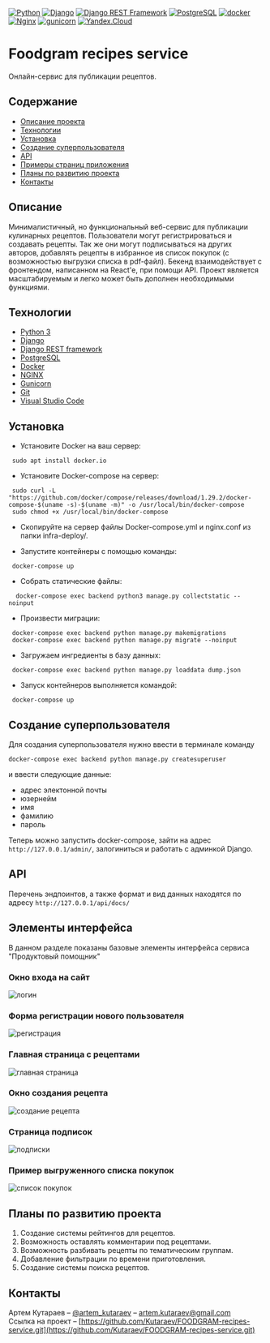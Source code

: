 [![Python](https://img.shields.io/badge/-Python-464646?style=flat-square&logo=Python)](https://www.python.org/)
[![Django](https://img.shields.io/badge/-Django-464646?style=flat-square&logo=Django)](https://www.djangoproject.com/)
[![Django REST Framework](https://img.shields.io/badge/-Django%20REST%20Framework-464646?style=flat-square&logo=Django%20REST%20Framework)](https://www.django-rest-framework.org/)
[![PostgreSQL](https://img.shields.io/badge/-PostgreSQL-464646?style=flat-square&logo=PostgreSQL)](https://www.postgresql.org/)
[![docker](https://img.shields.io/badge/-Docker-464646?style=flat-square&logo=docker)](https://www.docker.com/)
[![Nginx](https://img.shields.io/badge/-NGINX-464646?style=flat-square&logo=NGINX)](https://nginx.org/ru/)
[![gunicorn](https://img.shields.io/badge/-gunicorn-464646?style=flat-square&logo=gunicorn)](https://gunicorn.org/)
[![Yandex.Cloud](https://img.shields.io/badge/-Yandex.Cloud-464646?style=flat-square&logo=Yandex.Cloud)](https://cloud.yandex.ru/)


# Foodgram recipes service
Онлайн-сервис для публикации рецептов.

## Содержание
- [Описание проекта](#Описание)
- [Технологии](#Технологии)
- [Установка](#Установка)
- [Создание суперпользователя](#Админ)
- [API](#API)
- [Примеры страниц приложения](#Примеры)
- [Планы по развитию проекта](#Планы)
- [Контакты](#Контакты)

## <a name="Описание">Описание</a>
Минималистичный, но функциональный веб-сервис для публикации кулинарных рецептов. Пользователи могут регистрироваться и создавать рецепты. Так же они могут подписываться на других авторов, добавлять рецепты в избранное ив список покупок (с возможностью выгрузки списка в pdf-файл). Бекенд взаимодействует с фронтендом, написанном на React'e, при помощи API. Проект является масштабируемым и легко может быть дополнен необходимыми функциями.


## <a name="Технологии">Технологии</a>
- [Python 3](https://www.python.org/downloads/)
- [Django](https://www.djangoproject.com/)
- [Django REST framework](https://www.django-rest-framework.org/)
- [PostgreSQL](https://www.postgresql.org/)
- [Docker](https://www.docker.com/)
- [NGINX](https://nginx.org/)
- [Gunicorn](https://gunicorn.org/)
- [Git](https://github.com/)
- [Visual Studio Code](https://code.visualstudio.com/Download)

## <a name="Установка">Установка</a>

- Установите Docker на ваш сервер:
```
 sudo apt install docker.io
```

- Установите Docker-compose на сервер:
```
 sudo curl -L "https://github.com/docker/compose/releases/download/1.29.2/docker-compose-$(uname -s)-$(uname -m)" -o /usr/local/bin/docker-compose
 sudo chmod +x /usr/local/bin/docker-compose
```

- Скопируйте на сервер файлы Docker-compose.yml и nginx.conf из папки infra-deploy/.

- Запустите контейнеры с помощью команды:
```
 docker-compose up
```

- Собрать статические файлы:
```
  docker-compose exec backend python3 manage.py collectstatic --noinput
```

- Произвести миграции:
```
 docker-compose exec backend python manage.py makemigrations
 docker-compose exec backend python manage.py migrate --noinput
```

- Загружаем ингредиенты в базу данных:
```
 docker-compose exec backend python manage.py loaddata dump.json
```

- Запуск контейнеров выполняется командой:
```
 docker-compose up
```

## <a name="Админ">Создание суперпользователя</a>
Для создания суперпользователя нужно ввести в терминале команду
```
docker-compose exec backend python manage.py createsuperuser
```
и ввести следующие данные:
- адрес электонной почты
- юзернейм
- имя
- фамилию
- пароль  

Теперь можно запустить docker-compose, зайти на адрес `http://127.0.0.1/admin/`, залогиниться и работать с админкой Django.

## <a name="API">API</a>
Перечень эндпоинтов, а также формат и вид данных находятся по адресу `http://127.0.0.1/api/docs/`

## <a name="Примеры">Элементы интерфейса</a>
В данном разделе показаны базовые элементы интерфейса сервиса "Продуктовый помощник"
### Окно входа на сайт
![логин](https://i.postimg.cc/LXLWTfVj/image.png)
### Форма регистрации нового пользователя
![регистрация](https://i.postimg.cc/Prt7WCv8/image.png)
### Главная страница с рецептами
![главная страница](https://i.postimg.cc/k5kZKwWn/image.png)
### Окно создания рецепта
![создание рецепта](https://i.postimg.cc/jq69nH2b/image.png)
### Страница подписок
![подписки](https://i.postimg.cc/PJMRGj9x/image.png)
### Пример выгруженного списка покупок
![список покупок](https://i.postimg.cc/d3FxS1Wp/image.png)

## <a name="Планы">Планы по развитию проекта</a>
1. Создание системы рейтингов для рецептов.
2. Возможность оставлять комментарии под рецептами.
3. Возможность разбивать рецепты по тематическим группам.
4. Добавление фильтрации по времени приготовления.
5. Создание системы поиска рецептов.

## <a name="Контакты">Контакты</a>
Артем Кутараев – [@artem_kutaraev](https://t.me/artem_kutaraev) – artem.kutaraev@gmail.com  
Ссылка на проект – [https://github.com/Kutaraev/FOODGRAM-recipes-service.git](https://github.com/Kutaraev/FOODGRAM-recipes-service.git)
